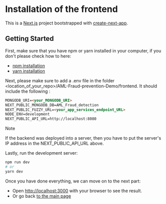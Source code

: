 # Installation of the frontend

This is a [Next.js](https://nextjs.org/) project bootstrapped with [create-next-app](https://github.com/vercel/next.js/tree/canary/packages/create-next-app).

## Getting Started

First, make sure that you have npm or yarn installed in your computer, if you don't please check how to here:
- [npm installation](https://docs.npmjs.com/downloading-and-installing-node-js-and-npm)
- [yarn installation](https://classic.yarnpkg.com/lang/en/docs/install/#mac-stable)

Next, please make sure to add a .env file in the folder <location_of_your_repo>/AML-Fraud-prevention-Demo/frontend.
It should include the following :

```md
MONGODB_URI=<your_MONGODB_URI>
NEXT_PUBLIC_MONGODB_DB=AML_Fraud_detection
NEXT_PUBLIC_FUZZY_URL=<your_app_services_endpoint_URL>
NODE_ENV=development
NEXT_PUBLIC_API_URL=http://localhost:8080
```

> [!Note]
> If the backend was deployed into a server, then you have to put the server's IP address in the NEXT_PUBLIC_API_URL above.

Lastly, run the development server:

```bash
npm run dev
# or
yarn dev
```

Once you have done everything, we can move on to the next part:
- Open [http://localhost:3000](http://localhost:3000) with your browser to see the result.
- Or go back [to the main page](../)